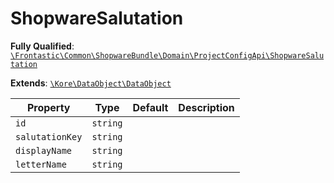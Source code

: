 #  ShopwareSalutation

**Fully Qualified**: [`\Frontastic\Common\ShopwareBundle\Domain\ProjectConfigApi\ShopwareSalutation`](../../../../../src/php/ShopwareBundle/Domain/ProjectConfigApi/ShopwareSalutation.php)

**Extends**: [`\Kore\DataObject\DataObject`](https://github.com/kore/DataObject)

Property|Type|Default|Description
--------|----|-------|-----------
`id`|`string`||
`salutationKey`|`string`||
`displayName`|`string`||
`letterName`|`string`||

